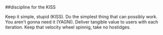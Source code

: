 ##discipline for the KISS

Keep it simple, stupid (KISS). Do the simplest thing that can possibly work. You aren't gonna need it (YAGNI). Deliver tangible value to users with each iteration. Keep that velocity wheel spinnig, take no hostidges.
